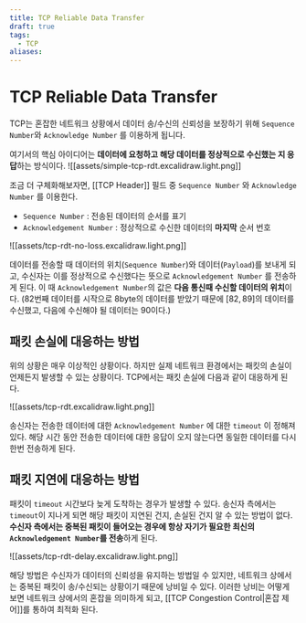 ```yaml
---
title: TCP Reliable Data Transfer
draft: true
tags:
  - TCP
aliases:
---
```

# TCP Reliable Data Transfer 
TCP는 혼잡한 네트워크 상황에서 데이터 송/수신의 신뢰성을 보장하기 위해 `Sequence Number`와 `Acknowledge Number` 를 이용하게 됩니다. 

여기서의 핵심 아이디어는 **데이터에 요청하고 해당 데이터를 정상적으로 수신했는 지 응답**하는 방식이다.
![[assets/simple-tcp-rdt.excalidraw.light.png]]

조금 더 구체화해보자면, [[TCP Header]] 필드 중 `Sequence Number` 와 `Acknowledge Number` 를 이용한다.
- `Sequence Number` : 전송된 데이터의 순서를 표기
- `Acknowledgement Number` : 정상적으로 수신한 데이터의 **마지막** 순서 번호

![[assets/tcp-rdt-no-loss.excalidraw.light.png]]

데이터를 전송할 때 데이터의 위치(`Sequence Number`)와 데이터(`Payload`)를 보내게 되고, 수신자는 이를 정상적으로 수신했다는 뜻으로 `Acknowledgement Number` 를 전송하게 된다. 이 때 `Acknowledgement Number`의 값은 **다음 통신때 수신할 데이터의 위치**이다.  (82번째 데이터를 시작으로 8byte의 데이터를 받았기 때문에 $[82, 89]$의 데이터를 수신했고, 다음에 수신해야 될 데이터는 90이다.)


## 패킷 손실에 대응하는 방법 
위의 상황은 매우 이상적인 상황이다. 하지만 실제 네트워크 환경에서는 패킷의 손실이 언제든지 발생할 수 있는 상황이다. TCP에서는 패킷 손실에 다음과 같이 대응하게 된다. 

![[assets/tcp-rdt.excalidraw.light.png]]

송신자는 전송한 데이터에 대한 `Acknowledgement Number` 에 대한 `timeout` 이 정해져  있다. 해당 시간 동안 전송한 데이터에 대한 응답이 오지 않는다면 동일한 데이터를 다시 한번 전송하게 된다. 

## 패킷 지연에 대응하는 방법 
패킷이 `timeout` 시간보다 늦게 도착하는 경우가 발생할 수 있다. 송신자 측에서는 `timeout`이 지나게 되면 해당 패킷이 지연된 건지, 손실된 건지 알 수 있는 방법이 없다. **수신자 측에서는 중복된 패킷이 들어오는 경우에 항상 자기가 필요한 최신의 `Acknowledgement Number`를 전송**하게 된다. 

![[assets/tcp-rdt-delay.excalidraw.light.png]]

해당 방법은 수신자가 데이터의 신뢰성을 유지하는 방법일 수 있지만, 네트워크 상에서는 중복된 패킷이 송/수신되는 상황이기 때문에 낭비일 수 있다. 이러한 낭비는 어떻게 보면 네트워크 상에서의 혼잡을 의미하게 되고, [[TCP Congestion Control|혼잡 제어]]를 통하여 최적화 된다. 







